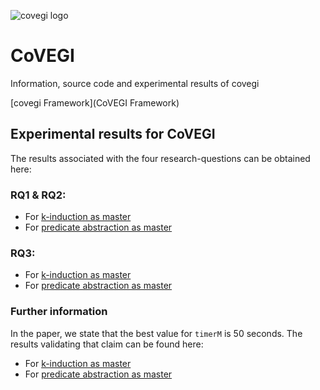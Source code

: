 ![covegi logo](https://raw.githubusercontent.com/covegi/covegi.github.io/master/covegi.png  "covegi logo" )
# CoVEGI
Information, source code and experimental results of covegi

[covegi Framework](CoVEGI Framework)

## Experimental results for CoVEGI
The results associated with the four research-questions can be obtained here:

### RQ1 & RQ2:
+ For [k-induction as master](evaluation/tabels/rq1/rq1-kind.html)
+ For [predicate abstraction as master](evaluation/tabels/rq1/rq1-kind.html)


### RQ3: 
+ For [k-induction as master](evaluation/tabels/rq4/rq4-kind.html)
+ For [predicate abstraction as master](evaluation/tabels/rq4/rq4-kind.html)

### Further information
In the paper, we state that the best value for `timerM` is 50 seconds.
The results validating that claim can be found here:
+ For [k-induction as master](evaluation/tabels/rq3/rq3-kind.html)
+ For [predicate abstraction as master](evaluation/tabels/rq3/rq3-kind.html)

